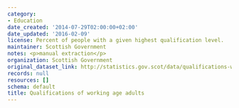```yaml
---
category:
- Education
date_created: '2014-07-29T02:00:00+02:00'
date_updated: '2016-02-09'
license: Percent of people with a given highest qualification level.
maintainer: Scottish Government
notes: <p>manual extraction</p>
organization: Scottish Government
original_dataset_link: http://statistics.gov.scot/data/qualifications-working-age-people
records: null
resources: []
schema: default
title: Qualifications of working age adults
---
```

